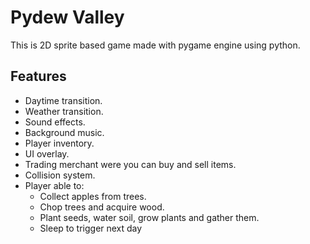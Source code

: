 # Pydew Valley

This is 2D sprite based game made with pygame engine using python.

## Features

* Daytime transition.
* Weather transition.
* Sound effects.
* Background music.
* Player inventory.
* UI overlay.
* Trading merchant were you can buy and sell items.
* Collision system.
* Player able to:
  * Collect apples from trees.
  * Chop trees and acquire wood.
  * Plant seeds, water soil, grow plants and gather them.
  * Sleep to trigger next day